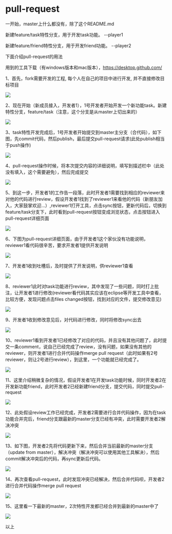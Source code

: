 # pull-request

一开始，master上什么都没有，除了这个README.md

新建feature/task特性分支，用于开发task功能。
--player1

新建feature/friend特性分支，用于开发friend功能。
--player2

下面介绍pull-request的用法

用到的工具下载（有windows版本和mac版本），https://desktop.github.com/

1、首先，fork需要开发的工程, 每个人在自己的项目中进行开发, 并不直接修改目标项目

![](image/1.png)

2、现在开始（新成员接入，开发者1），1号开发者开始开发一个新功能task。新建特性分支，feature/task（注意，这个分支是从master上切出来的）

![](image/2.png)

3、task特性开发完成后，1号开发者开始提交到master主分支（合代码），如下图，先commit代码，然后publish，最后提交pull-request请求(此处publish相当于push操作)

![](image/3.png)

4、pull-request操作时候，将本次提交内容的详细说明，填写到描述栏中（此处没有填入，这个需要避免），然后完成提交

![](image/4.png)

5、到这一步，开发者1的工作告一段落，此时开发者1需要找到相应的reviewer来对他的代码进行review，假设开发者1找到了reviewer1来看他的代码（新朋友加入，大家鼓掌欢迎...）,reviewer1打开工具，点击sync按钮，更新代码后，切换到feature/task分支下，此时看到pull-request按钮变成浏览状态，点击按钮进入pull-request详细页面

![](image/5.png)

6、下图为pull-request详细页面，由于开发者1这个家伙没有功能说明，reviewer1看代码很辛苦，要求开发者1提供开发说明

![](image/6.png)

7、开发者1收到吐槽后，及时提供了开发说明，供reviewer1查看

![](image/7.png)

8、reviewer1此时对task功能进行review，其中发现了一些问题，同时打上批注，让开发者1进行修改(reviewer看代码其实应该在eclipse等开发工具中查看，比较方便，发现问题点击files changed按钮，找到对应的文件，提交修改意见)

![](image/8.png)

9、开发者1收到修改意见后，对代码进行修改，同时将修改sync出去

![](image/9.png)

10、reviewer1看到开发者1已经修改了对应的代码，并且没有其他问题了，此时提交一条comment，说自己已经完成了review，没有问题，如果没有其他的reviewer，则开发者1进行合并代码操作merge pull request（此时如果有2号reviewer，则让2号进行review），到这里，一个功能就已经完成了。

![](image/10.png)

11、这里介绍稍微复杂的情况，假设开发者1在开发task功能时候，同时开发者2在开发新功能friend，此时开发者2已经新建friend分支，提交代码，同时提交pull-request

![](image/11.png)

12、此处假设review工作已经完成，开发者2需要进行合并代码操作，因为在task功能合并完后，friend分支跟最新的master分支已经有冲突，此时需要开发者2解决冲突

![](image/12.png)

13、如下图，开发者2先将代码更新下来，然后合并当前最新的master分支（update from master），解决冲突（解决冲突可以使用其他工具解决），然后commit解决冲突后的代码，再sync更新后代码。

![](image/13.png)

14、再次查看pull-request，此时发现冲突已经解决，然后合并代码呗，开发者2进行合并代码操作merge pull request

![](image/14.png)

15、这里看一下最新的master，2次特性开发都已经合并到最新的master中了

![](image/15.png)

以上
